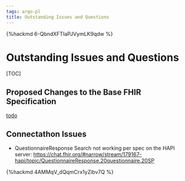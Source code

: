 ```yaml
---
tags: argo-pl
title: Outstanding Issues and Questions
---
```


{%hackmd 6-QbndXFTIaPJVymLK9qdw %}

# Outstanding Issues and Questions

[TOC]


## Proposed Changes to the Base FHIR Specification

[todo](/u8iAyzZ0SGahQdbVzYpfoQ)

## Connectathon Issues

- QuestionnaireResponse Search not working per spec on the HAPI server: https://chat.fhir.org/#narrow/stream/179167-hapi/topic/QuestionnaireResponse.20questionnaire.20SP

{%hackmd 4AMMqV_dQqmCrx1yZibv7Q %}